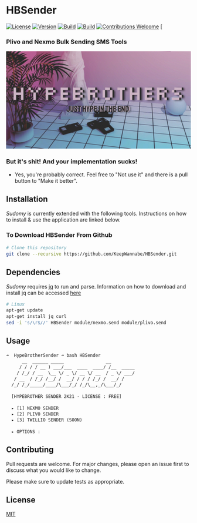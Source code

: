 
# HBSender
[![License](https://img.shields.io/badge/license-MIT-red.svg)](https://github.com/KeepWannabe/HBSender/blob/main/LICENSE.md)   [![Version](https://img.shields.io/badge/Release-1.0-red.svg?maxAge=259200)]()  [![Build](https://img.shields.io/badge/Supported_OS-Linux-yellow.svg)]()  [![Build](https://img.shields.io/badge/Supported_WSL-Windows-blue.svg)]() [![Contributions Welcome](https://img.shields.io/badge/contributions-welcome-brightgreen.svg?style=flat)](https://github.com/KeepWannabe/HBSender/issues) [
### Plivo and Nexmo Bulk Sending SMS Tools
<img width="935" alt="hbsender" src="https://raw.githubusercontent.com/KeepWannabe/HBSender/main/top-header.jpg">


### But it's shit! And your implementation sucks!
- Yes, you're probably correct. Feel free to "Not use it" and there is a pull button to "Make it better". 

## Installation
*Sudomy* is currently extended with the following tools. Instructions on how to install & use the application are linked below.

### To Download HBSender From Github
```bash
# Clone this repository
git clone --recursive https://github.com/KeepWannabe/HBSender.git
```

## Dependencies
*Sudomy* requires [jq](https://stedolan.github.io/jq/download/) to run and parse. Information on how to download and install jq can be accessed [here](https://stedolan.github.io/jq/download/)

```bash
# Linux
apt-get update
apt-get install jq curl
sed -i 's/\r$//' HBSender module/nexmo.send module/plivo.send

```


## Usage
```text
➜  HypeBrotherSender ➜ bash HBSender
      __  ______ _____                __
     / / / / __ ) ___/___  ____  ____/ /__  _____
    / /_/ / __  \__ \/ _ \/ __ \/ __  / _ \/ ___/
   / __  / /_/ /__/ /  __/ / / / /_/ /  __/ /    
  /_/ /_/_____/____/\___/_/ /_/\__,_/\___/_/     

  [HYPEBROTHER SENDER 2K21 - LICENSE : FREE]

  ▸ [1] NEXMO SENDER
  ▸ [2] PLIVO SENDER
  ▸ [3] TWILLIO SENDER (SOON)

  ▸ OPTIONS : 
```

## Contributing
Pull requests are welcome. For major changes, please open an issue first to discuss what you would like to change.

Please make sure to update tests as appropriate.

## License
[MIT](https://choosealicense.com/licenses/mit/)
